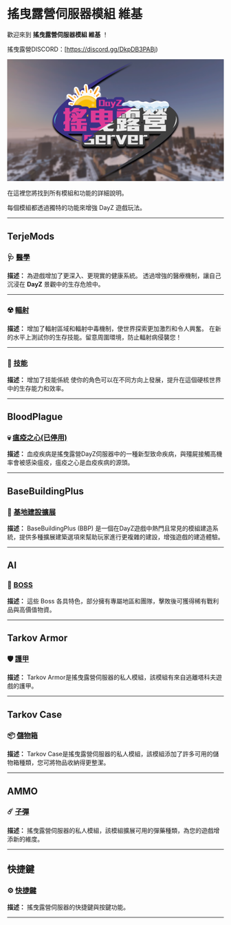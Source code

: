 # 搖曳露營伺服器模組 維基

歡迎來到 **搖曳露營伺服器模組 維基** ！

搖曳露營DISCORD：[https://discord.gg/DkpDB3PABj)

![image](/Wiki/logos/LBC.png)

在這裡您將找到所有模組和功能的詳細說明。

每個模組都透過獨特的功能來增強 DayZ 遊戲玩法。

---

## TerjeMods

### 🩺 [醫學](醫療/說明.md)

**描述：**
為遊戲增加了更深入、更現實的健康系統。
透過增強的醫療機制，讓自己沉浸在 **DayZ** 景觀中的生存危險中。

---

### ☢️ [輻射](輻射/說明.md)
**描述：**
增加了輻射區域和輻射中毒機制，使世界探索更加激烈和令人興奮。
在新的水平上測試你的生存技能。留意周圍環境，防止輻射病侵襲您！

---

### 🌟 [技能](技能/說明.md)
**描述：**
增加了技能係統
使你的角色可以在不同方向上發展，提升在這個硬核世界中的生存能力和效率。

---

## BloodPlague

### 💀 [瘟疫之心(已停用)](瘟疫之心/說明.md)

**描述：**
血疫疾病是搖曳露營DayZ伺服器中的一種新型致命疾病，與殭屍接觸高機率會被感染瘟疫，瘟疫之心是血疫疾病的源頭。

---

## BaseBuildingPlus

### 🔨 [基地建設擴展](建築/說明.md)

**描述：**
BaseBuildingPlus (BBP) 是一個在DayZ遊戲中熱門且常見的模組建造系統，提供多種擴展建築選項來幫助玩家進行更複雜的建設，增強遊戲的建造體驗。

---

## AI

### 📛 [BOSS](Boss/說明.md)

**描述：**
這些 Boss 各具特色，部分擁有專屬地區和團隊，擊敗後可獲得稀有戰利品與高價值物資。

---

## Tarkov Armor

### 🛡️ [護甲](護甲/說明.md)

**描述：**
Tarkov Armor是搖曳露營伺服器的私人模組，該模組有來自逃離塔科夫遊戲的護甲。

---

## Tarkov Case

### 📦 [儲物箱](儲物箱/說明.md)

**描述：**
Tarkov Case是搖曳露營伺服器的私人模組，該模組添加了許多可用的儲物箱種類，您可將物品收納得更整潔。

---

## AMMO

### ☄️ [子彈](子彈/說明.md)

**描述：**
搖曳露營伺服器的私人模組，該模組擴展可用的彈藥種類，為您的遊戲增添新的維度。

---

## 快捷鍵

### ⚙️ [快捷鍵](快捷鍵/說明.md)

**描述：**
搖曳露營伺服器的快捷鍵與按鍵功能。

---
